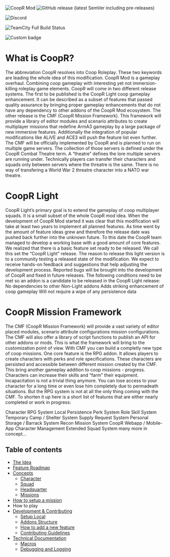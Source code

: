 
![CoopR Mod](https://i.imgur.com/2rmPBhF.png)
 ![GitHub release (latest SemVer including pre-releases)](https://img.shields.io/github/v/release/CoopR-Mod/CoopR-Mod?include_prereleases&sort=semver&style=for-the-badge)

![Discord](https://img.shields.io/discord/503863654710771723)

![TeamCity Full Build Status](https://img.shields.io/teamcity/http/ci.coopr-hq.com/e/CoopRModDevelopment_CoopRModDevBuildDeployment)

![Custom badge](https://img.shields.io/endpoint?url=https%3A%2F%2Fshieldsio-patreon.herokuapp.com%2Fcooprmod)

# What is CoopR?
The abbreviation CoopR resolves into Coop Roleplay. These two keywords are leading the whole idea of this modification. CoopR Mod is a gameplay overhaul. Combining coop gameplay with interesting yet not immersion-killing roleplay game elements.
CoopR will come in two different release systems. The first to be published is the CoopR Light coop gameplay enhancement. It can be described as a subset of features that passed quality assurance by bringing proper gameplay enhancements that do not have any dependency to other addons of the CoopR Mod ecosystem. The other release is the CMF (CoopR Mission Framework). This framework will provide a library of editor modules and scenario attributes to create multiplayer missions that redefine ArmA3 gameplay by a large package of new immersive features. Additionally the integration of popular modifications like ALiVE and ACE3 will push the feature list even further. The CMF will be officially implemented by CoopR and is planned to run on multiple game servers. The collection of those servers is defined under the CoopR Combat Theatre term. A “theatre” defines the lore multiple servers are running under. Technically players can transfer their characters and squads only between servers where the threatre is the same. There is no way of transfering a World War 2 threatre character into a NATO war theatre. 

# CoopR Light
CoopR Light’s primary goal is to extend the gameplay of coop multiplayer squads. It is a small subset of the whole CoopR mod idea. When the development of CoopR Mod started it was clear that this modification will take at least two years to implement all planned features. As time went by the amount of feature ideas grew and therefore the release date was pushed back further into the unknown future.
To this date the CoopR team managed to develop a working base with a good amount of core features. We realized that there is a basic feature set ready to be released. We call this set the “CoopR Light” release. The reason to release this light version is to a community testing a released state of the modification. We expect to receive hands-on feedback and suggestions that help adjusting the development process. Reported bugs will be brought into the development of CoopR and fixed in future releases.
The following conditions need to be met so an addon is a candidate to be released in the CoopR Light release:
No dependencies to other Non-Light addons
Adds striking enhancement of coop gameplay 
Will not require a wipe of any persistence data

# CoopR Mission Framework
The CMF (CoopR Mission Framework) will provide a vast variety of editor placed modules, scenario attribute configurations mission configurations. The CMF will also offer a library of script functions to publish an API for other addons or mods. This is what the framework will bring to the customization point of view. With CMF you can build a completly new type of coop missions. One core feature is the RPG addon. It allows players to create characters with perks and role specifications. These characters are persisted and accessible between different mission created by the CMF. This bring another gameplay addition to coop missions - progress. Characters can increase their skills and “farm” their equipment. Incapacitation is not a trivial thing anymore. You can lose access to your character for a long time or even lose him completely due to permadeath situations. But the RPG system is not at all the only thing coming with the CMF. 
To shorten it up here is a short list of features that are either nearly completed or work in progress:

Character RPG System 
Local Persistence
Perk System 
Role Skill System 
Temporary Camp / Shelter System 
Supply Request System
Personal Storage / Barrack System
Recon Mission System
CoopR Webapp / Mobile-App Character Management
Extended Squad System
many more in concept...


## Table of contents
* [The Idea](https://github.com/CoopR-Mod/CoopR-Mod/wiki/The-Idea)
* [Feature Roadmap](https://github.com/CoopR-Mod/CoopR-Mod/wiki/Feature-Roadmap)
* [Concepts](https://github.com/CoopR-Mod/CoopR-Mod/wiki/Concepts)
  - [Character](https://github.com/CoopR-Mod/CoopR-Mod/wiki/Character-Concepts)
  - [Squad](https://github.com/CoopR-Mod/CoopR-Mod/wiki/Squad-Concepts)
  - [Headquarter](https://github.com/CoopR-Mod/CoopR-Mod/wiki/Headquarter-Concepts)
  - [Missions](https://github.com/CoopR-Mod/CoopR-Mod/wiki/Mission-Concepts)
* [How to setup a mission](https://github.com/CoopR-Mod/CoopR-Mod/wiki/How-to-setup-a-mission)
* How to play 
* [Development & Contributing](https://github.com/CoopR-Mod/CoopR-Mod/wiki/Development-&-Contribution)
  - [Setup Local](https://github.com/CoopR-Mod/CoopR-Mod/wiki/Setup-(Local))
  - [Addons Structure](https://github.com/CoopR-Mod/CoopR-Mod/wiki/Addons-Structure)
  - [How to add a new feature](https://github.com/CoopR-Mod/CoopR-Mod/wiki/How-to-add-a-new-feature)
  - [Contributing Guidelines](https://github.com/CoopR-Mod/CoopR-Mod/wiki/Contributing-Guidelines)
* [Technical Documentation](https://github.com/CoopR-Mod/CoopR-Mod/wiki/Technical-Documentation)
  - [Macros](https://github.com/CoopR-Mod/CoopR-Mod/wiki/Technical-Documentation#macros)
  - [Debugging and Logging](https://github.com/CoopR-Mod/CoopR-Mod/wiki/Technical-Documentation#debugging-and-logging)
  


